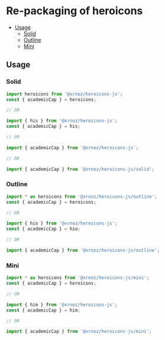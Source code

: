 # Re-packaging of heroicons

- [Usage](#usage)
  - [Solid](#solid)
  - [Outline](#outline)
  - [Mini](#mini)

## Usage

### Solid
```typescript
import heroicons from '@xrnoz/heroicons-js';
const { academicCap } = heroicons;

// OR

import { his } from '@xrnoz/heroicons-js';
const { academicCap } = his;

// OR

import { academicCap } from '@xrnoz/heroicons-js';

// OR

import { academicCap } from '@xrnoz/heroicons-js/solid';
```

### Outline
```typescript
import * as heroicons from '@xrnoz/heroicons-js/outline';
const { academicCap } = heroicons;

// OR

import { hio } from '@xrnoz/heroicons-js';
const { academicCap } = hio;

// OR

import { academicCap } from '@xrnoz/heroicons-js/outline';
```

### Mini
```typescript
import * as heroicons from '@xrnoz/heroicons-js/mini';
const { academicCap } = heroicons;

// OR

import { him } from '@xrnoz/heroicons-js';
const { academicCap } = him;

// OR

import { academicCap } from '@xrnoz/heroicons-js/mini';
```
